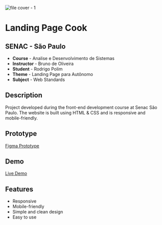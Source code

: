 ![file cover - 1](https://github.com/rbpolim/html-starter/assets/66570560/70025fc9-4df7-43a3-aac9-6f71b7ca0129)

# Landing Page Cook

## SENAC - São Paulo

- **Course** - Analise e Desenvolvimento de Sistemas
- **Instructor** - Bruno de Oliveira
- **Student** -  Rodrigo Polim
- **Theme** - Landing Page para Autônomo
- **Subject** - Web Standards

## Description
Project developed during the front-end development course at Senac São Paulo. The website is built using HTML & CSS and is responsive and mobile-friendly.

## Prototype
[Figma Prototype](https://www.figma.com/file/Vy4jncWQJ2dZYogzzTnb1e/senac-landing-page?type=design&node-id=0-1&mode=design&t=YqzT13HA7EDIOdlh-0)

## Demo
[Live Demo](https://html-starter-henna-seven.vercel.app/)

## Features

- Responsive
- Mobile-friendly
- Simple and clean design
- Easy to use

